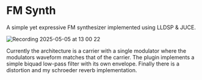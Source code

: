 # FM Synth
A simple yet expressive FM synthesizer implemented using LLDSP & JUCE.

![Recording 2025-05-05 at 13 00 22](https://github.com/user-attachments/assets/ba7b4ee4-d4c5-4e2d-9a43-f4b4e043feb0)

Currently the architecture is a carrier with a single modulator where the modulators waveform matches that of the carrier. The plugin implements a simple biquad low-pass filter with its own envelope. Finally there is a distortion and my schroeder reverb implementation.
